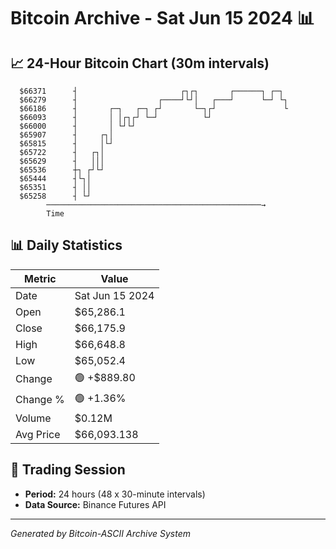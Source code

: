 # Bitcoin Archive - Sat Jun 15 2024 📊

## 📈 24-Hour Bitcoin Chart (30m intervals)

```
  $66371      ┤                       ┌┐┌┐       ┌──────┐ ┌─┐  
  $66279      ┤                  ┌────┘└┘│   ┌───┘      └─┘ └┐ 
  $66186      ┤       ┌─┐   ┌─┐ ┌┘       └─┐┌┘               └ 
  $66093      ┤       │ │┌┐┌┘ └─┘          └┘                  
  $66000      ┤       │ └┘└┘                                   
  $65907      ┤     ┌┐│                                        
  $65815      ┤     │└┘                                        
  $65722      ┤   ┌┐│                                          
  $65629      ┤   │││                                          
  $65536      ┼┐ ┌┘└┘                                          
  $65444      ┤└┐│                                             
  $65351      ┤ ││                                             
  $65258      ┤ └┘                                             
        ────────────────────────────────────────────────→
        Time
```

## 📊 Daily Statistics

| Metric | Value |
|--------|-------|
| Date | Sat Jun 15 2024 |
| Open | $65,286.1 |
| Close | $66,175.9 |
| High | $66,648.8 |
| Low | $65,052.4 |
| Change | 🟢 +$889.80 |
| Change % | 🟢 +1.36% |
| Volume | $0.12M |
| Avg Price | $66,093.138 |

## 📅 Trading Session

- **Period:** 24 hours (48 x 30-minute intervals)
- **Data Source:** Binance Futures API

---
*Generated by Bitcoin-ASCII Archive System*

